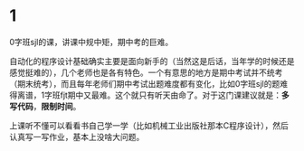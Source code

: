 # 1

0字班sjl的课，讲课中规中矩，期中考的巨难。

自动化的程序设计基础确实主要是面向新手的（当然这是后话，当年学的时候还是感觉挺难的），几个老师也是各有特色。一个有意思的地方是期中考试并不统考（期末统考），而且每年老师们期中考试出题难度都有变化，比如0字班sjl的题难得离谱，1字班fjt期中又最难。这个就只有听天由命了。对于这门课建议就是：**多写代码**，**限制时间**。

上课听不懂可以看看书自己学一学（比如机械工业出版社那本C程序设计），然后认真写一写作业，基本上没啥大问题。